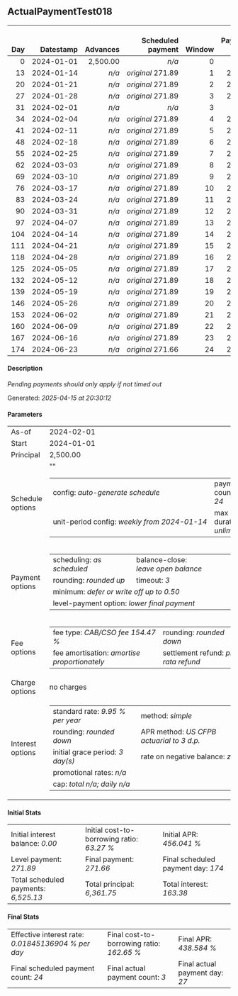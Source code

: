 <h2>ActualPaymentTest018</h2>
<table>
    <thead style="vertical-align: bottom;">
        <th style="text-align: right;">Day</th>
        <th style="text-align: right;">Datestamp</th>
        <th style="text-align: right;">Advances</th>
        <th style="text-align: right;">Scheduled payment</th>
        <th style="text-align: right;">Window</th>
        <th style="text-align: right;">Payment due</th>
        <th style="text-align: right;">Actual payments</th>
        <th style="text-align: right;">Generated payment</th>
        <th style="text-align: right;">Net effect</th>
        <th style="text-align: right;">Payment status</th>
        <th style="text-align: right;">Balance status</th>
        <th style="text-align: right;">Simple interest</th>
        <th style="text-align: right;">New interest</th>
        <th style="text-align: right;">New charges</th>
        <th style="text-align: right;">Principal portion</th>
        <th style="text-align: right;">Fee portion</th>
        <th style="text-align: right;">Interest portion</th>
        <th style="text-align: right;">Charges portion</th>
        <th style="text-align: right;">Fee refund</th>
        <th style="text-align: right;">Principal balance</th>
        <th style="text-align: right;">Fee balance</th>
        <th style="text-align: right;">Interest balance</th>
        <th style="text-align: right;">Charges balance</th>
        <th style="text-align: right;">Settlement figure</th>
        <th style="text-align: right;">Fee refund if&nbsp;settled</th>
    </thead>
    <tr style="text-align: right;">
        <td class="ci00">0</td>
        <td class="ci01" style="white-space: nowrap;">2024-01-01</td>
        <td class="ci02">2,500.00</td>
        <td class="ci03" style="white-space: nowrap;"><i>n/a<i></td>
        <td class="ci04">0</td>
        <td class="ci05">0.00</td>
        <td class="ci06"><i>n/a</i></td>
        <td class="ci07"><i>n/a</i></td>
        <td class="ci08">0.00</td>
        <td class="ci09"><i>none&nbsp;scheduled</i></td>
        <td class="ci10">open</td>
        <td class="ci13">0.0000</td>
        <td class="ci14">0.0000</td>
        <td class="ci15"><i>n/a</i></td>
        <td class="ci16">0.00</td>
        <td class="ci17">0.00</td>
        <td class="ci18">0.00</td>
        <td class="ci19">0.00</td>
        <td class="ci20">0.00</td>
        <td class="ci21">2,500.00</td>
        <td class="ci22">3,861.75</td>
        <td class="ci23">0.0000</td>
        <td class="ci24">0.00</td>
        <td class="ci25">6,361.75</td>
        <td class="ci26">3,861.75</td>
    </tr>
    <tr style="text-align: right;">
        <td class="ci00">13</td>
        <td class="ci01" style="white-space: nowrap;">2024-01-14</td>
        <td class="ci02"><i>n/a</i></td>
        <td class="ci03" style="white-space: nowrap;"><i>original</i> 271.89</td>
        <td class="ci04">1</td>
        <td class="ci05">271.89</td>
        <td class="ci06"><i>confirmed</i>&nbsp;271.89</td>
        <td class="ci07"><i>n/a</i></td>
        <td class="ci08">271.89</td>
        <td class="ci09"><i>payment&nbsp;made</i></td>
        <td class="ci10">open</td>
        <td class="ci13">22.5450</td>
        <td class="ci14">22.5450</td>
        <td class="ci15"><i>n/a</i></td>
        <td class="ci16">97.98</td>
        <td class="ci17">151.37</td>
        <td class="ci18">22.54</td>
        <td class="ci19">0.00</td>
        <td class="ci20">3,573.23</td>
        <td class="ci21">2,402.02</td>
        <td class="ci22">3,710.38</td>
        <td class="ci23">0.0000</td>
        <td class="ci24">0.00</td>
        <td class="ci25">2,539.17</td>
        <td class="ci26">3,573.23</td>
    </tr>
    <tr style="text-align: right;">
        <td class="ci00">20</td>
        <td class="ci01" style="white-space: nowrap;">2024-01-21</td>
        <td class="ci02"><i>n/a</i></td>
        <td class="ci03" style="white-space: nowrap;"><i>original</i> 271.89</td>
        <td class="ci04">2</td>
        <td class="ci05">271.89</td>
        <td class="ci06">271.89&nbsp;<i>timed&nbsp;out</i></td>
        <td class="ci07"><i>n/a</i></td>
        <td class="ci08">0.00</td>
        <td class="ci09"><i>missed&nbsp;payment</i></td>
        <td class="ci10">open</td>
        <td class="ci13">11.6638</td>
        <td class="ci14">11.6638</td>
        <td class="ci15"><i>n/a</i></td>
        <td class="ci16">0.00</td>
        <td class="ci17">0.00</td>
        <td class="ci18">0.00</td>
        <td class="ci19">0.00</td>
        <td class="ci20">3,417.88</td>
        <td class="ci21">2,402.02</td>
        <td class="ci22">3,710.38</td>
        <td class="ci23">11.6638</td>
        <td class="ci24">0.00</td>
        <td class="ci25">2,706.18</td>
        <td class="ci26">3,417.88</td>
    </tr>
    <tr style="text-align: right;">
        <td class="ci00">27</td>
        <td class="ci01" style="white-space: nowrap;">2024-01-28</td>
        <td class="ci02"><i>n/a</i></td>
        <td class="ci03" style="white-space: nowrap;"><i>original</i> 271.89</td>
        <td class="ci04">3</td>
        <td class="ci05">271.89</td>
        <td class="ci06">271.89&nbsp;<i>timed&nbsp;out</i></td>
        <td class="ci07"><i>n/a</i></td>
        <td class="ci08">0.00</td>
        <td class="ci09"><i>missed&nbsp;payment</i></td>
        <td class="ci10">open</td>
        <td class="ci13">11.6638</td>
        <td class="ci14">11.6638</td>
        <td class="ci15"><i>n/a</i></td>
        <td class="ci16">0.00</td>
        <td class="ci17">0.00</td>
        <td class="ci18">0.00</td>
        <td class="ci19">0.00</td>
        <td class="ci20">3,262.52</td>
        <td class="ci21">2,402.02</td>
        <td class="ci22">3,710.38</td>
        <td class="ci23">23.3276</td>
        <td class="ci24">0.00</td>
        <td class="ci25">2,873.20</td>
        <td class="ci26">3,262.52</td>
    </tr>
    <tr style="text-align: right;">
        <td class="ci00">31</td>
        <td class="ci01" style="white-space: nowrap;">2024-02-01</td>
        <td class="ci02"><i>n/a</i></td>
        <td class="ci03" style="white-space: nowrap;"><i>n/a<i></td>
        <td class="ci04">3</td>
        <td class="ci05">0.00</td>
        <td class="ci06"><i>n/a</i></td>
        <td class="ci07"><i>n/a</i></td>
        <td class="ci08">0.00</td>
        <td class="ci09"><i>information&nbsp;only</i></td>
        <td class="ci10">open</td>
        <td class="ci13">6.6650</td>
        <td class="ci14">6.6650</td>
        <td class="ci15"><i>n/a</i></td>
        <td class="ci16">0.00</td>
        <td class="ci17">0.00</td>
        <td class="ci18">0.00</td>
        <td class="ci19">0.00</td>
        <td class="ci20">3,173.74</td>
        <td class="ci21">2,402.02</td>
        <td class="ci22">3,710.38</td>
        <td class="ci23">29.9926</td>
        <td class="ci24">0.00</td>
        <td class="ci25">2,968.65</td>
        <td class="ci26">3,173.74</td>
    </tr>
    <tr style="text-align: right;">
        <td class="ci00">34</td>
        <td class="ci01" style="white-space: nowrap;">2024-02-04</td>
        <td class="ci02"><i>n/a</i></td>
        <td class="ci03" style="white-space: nowrap;"><i>original</i> 271.89</td>
        <td class="ci04">4</td>
        <td class="ci05">271.89</td>
        <td class="ci06"><i>n/a</i></td>
        <td class="ci07"><i>n/a</i></td>
        <td class="ci08">271.89</td>
        <td class="ci09"><i>not&nbsp;yet&nbsp;due</i></td>
        <td class="ci10">open</td>
        <td class="ci13">4.9988</td>
        <td class="ci14">4.9988</td>
        <td class="ci15"><i>n/a</i></td>
        <td class="ci16">93.09</td>
        <td class="ci17">143.81</td>
        <td class="ci18">34.99</td>
        <td class="ci19">0.00</td>
        <td class="ci20">3,107.16</td>
        <td class="ci21">2,308.93</td>
        <td class="ci22">3,566.57</td>
        <td class="ci23">0.0000</td>
        <td class="ci24">0.00</td>
        <td class="ci25">3,040.23</td>
        <td class="ci26">3,107.16</td>
    </tr>
    <tr style="text-align: right;">
        <td class="ci00">41</td>
        <td class="ci01" style="white-space: nowrap;">2024-02-11</td>
        <td class="ci02"><i>n/a</i></td>
        <td class="ci03" style="white-space: nowrap;"><i>original</i> 271.89</td>
        <td class="ci04">5</td>
        <td class="ci05">271.89</td>
        <td class="ci06"><i>n/a</i></td>
        <td class="ci07"><i>n/a</i></td>
        <td class="ci08">271.89</td>
        <td class="ci09"><i>not&nbsp;yet&nbsp;due</i></td>
        <td class="ci10">open</td>
        <td class="ci13">11.2117</td>
        <td class="ci14">11.2117</td>
        <td class="ci15"><i>n/a</i></td>
        <td class="ci16">102.44</td>
        <td class="ci17">158.24</td>
        <td class="ci18">11.21</td>
        <td class="ci19">0.00</td>
        <td class="ci20">2,951.80</td>
        <td class="ci21">2,206.49</td>
        <td class="ci22">3,408.33</td>
        <td class="ci23">0.0000</td>
        <td class="ci24">0.00</td>
        <td class="ci25">2,934.91</td>
        <td class="ci26">2,951.80</td>
    </tr>
    <tr style="text-align: right;">
        <td class="ci00">48</td>
        <td class="ci01" style="white-space: nowrap;">2024-02-18</td>
        <td class="ci02"><i>n/a</i></td>
        <td class="ci03" style="white-space: nowrap;"><i>original</i> 271.89</td>
        <td class="ci04">6</td>
        <td class="ci05">271.89</td>
        <td class="ci06"><i>n/a</i></td>
        <td class="ci07"><i>n/a</i></td>
        <td class="ci08">271.89</td>
        <td class="ci09"><i>not&nbsp;yet&nbsp;due</i></td>
        <td class="ci10">open</td>
        <td class="ci13">10.7143</td>
        <td class="ci14">10.7143</td>
        <td class="ci15"><i>n/a</i></td>
        <td class="ci16">102.63</td>
        <td class="ci17">158.55</td>
        <td class="ci18">10.71</td>
        <td class="ci19">0.00</td>
        <td class="ci20">2,796.44</td>
        <td class="ci21">2,103.86</td>
        <td class="ci22">3,249.78</td>
        <td class="ci23">0.0000</td>
        <td class="ci24">0.00</td>
        <td class="ci25">2,829.09</td>
        <td class="ci26">2,796.44</td>
    </tr>
    <tr style="text-align: right;">
        <td class="ci00">55</td>
        <td class="ci01" style="white-space: nowrap;">2024-02-25</td>
        <td class="ci02"><i>n/a</i></td>
        <td class="ci03" style="white-space: nowrap;"><i>original</i> 271.89</td>
        <td class="ci04">7</td>
        <td class="ci05">271.89</td>
        <td class="ci06"><i>n/a</i></td>
        <td class="ci07"><i>n/a</i></td>
        <td class="ci08">271.89</td>
        <td class="ci09"><i>not&nbsp;yet&nbsp;due</i></td>
        <td class="ci10">open</td>
        <td class="ci13">10.2159</td>
        <td class="ci14">10.2159</td>
        <td class="ci15"><i>n/a</i></td>
        <td class="ci16">102.83</td>
        <td class="ci17">158.85</td>
        <td class="ci18">10.21</td>
        <td class="ci19">0.00</td>
        <td class="ci20">2,641.09</td>
        <td class="ci21">2,001.03</td>
        <td class="ci22">3,090.93</td>
        <td class="ci23">0.0000</td>
        <td class="ci24">0.00</td>
        <td class="ci25">2,722.76</td>
        <td class="ci26">2,641.09</td>
    </tr>
    <tr style="text-align: right;">
        <td class="ci00">62</td>
        <td class="ci01" style="white-space: nowrap;">2024-03-03</td>
        <td class="ci02"><i>n/a</i></td>
        <td class="ci03" style="white-space: nowrap;"><i>original</i> 271.89</td>
        <td class="ci04">8</td>
        <td class="ci05">271.89</td>
        <td class="ci06"><i>n/a</i></td>
        <td class="ci07"><i>n/a</i></td>
        <td class="ci08">271.89</td>
        <td class="ci09"><i>not&nbsp;yet&nbsp;due</i></td>
        <td class="ci10">open</td>
        <td class="ci13">9.7166</td>
        <td class="ci14">9.7166</td>
        <td class="ci15"><i>n/a</i></td>
        <td class="ci16">103.02</td>
        <td class="ci17">159.16</td>
        <td class="ci18">9.71</td>
        <td class="ci19">0.00</td>
        <td class="ci20">2,485.73</td>
        <td class="ci21">1,898.01</td>
        <td class="ci22">2,931.77</td>
        <td class="ci23">0.0000</td>
        <td class="ci24">0.00</td>
        <td class="ci25">2,615.94</td>
        <td class="ci26">2,485.73</td>
    </tr>
    <tr style="text-align: right;">
        <td class="ci00">69</td>
        <td class="ci01" style="white-space: nowrap;">2024-03-10</td>
        <td class="ci02"><i>n/a</i></td>
        <td class="ci03" style="white-space: nowrap;"><i>original</i> 271.89</td>
        <td class="ci04">9</td>
        <td class="ci05">271.89</td>
        <td class="ci06"><i>n/a</i></td>
        <td class="ci07"><i>n/a</i></td>
        <td class="ci08">271.89</td>
        <td class="ci09"><i>not&nbsp;yet&nbsp;due</i></td>
        <td class="ci10">open</td>
        <td class="ci13">9.2163</td>
        <td class="ci14">9.2163</td>
        <td class="ci15"><i>n/a</i></td>
        <td class="ci16">103.22</td>
        <td class="ci17">159.46</td>
        <td class="ci18">9.21</td>
        <td class="ci19">0.00</td>
        <td class="ci20">2,330.37</td>
        <td class="ci21">1,794.79</td>
        <td class="ci22">2,772.31</td>
        <td class="ci23">0.0000</td>
        <td class="ci24">0.00</td>
        <td class="ci25">2,508.62</td>
        <td class="ci26">2,330.37</td>
    </tr>
    <tr style="text-align: right;">
        <td class="ci00">76</td>
        <td class="ci01" style="white-space: nowrap;">2024-03-17</td>
        <td class="ci02"><i>n/a</i></td>
        <td class="ci03" style="white-space: nowrap;"><i>original</i> 271.89</td>
        <td class="ci04">10</td>
        <td class="ci05">271.89</td>
        <td class="ci06"><i>n/a</i></td>
        <td class="ci07"><i>n/a</i></td>
        <td class="ci08">271.89</td>
        <td class="ci09"><i>not&nbsp;yet&nbsp;due</i></td>
        <td class="ci10">open</td>
        <td class="ci13">8.7150</td>
        <td class="ci14">8.7150</td>
        <td class="ci15"><i>n/a</i></td>
        <td class="ci16">103.42</td>
        <td class="ci17">159.76</td>
        <td class="ci18">8.71</td>
        <td class="ci19">0.00</td>
        <td class="ci20">2,175.01</td>
        <td class="ci21">1,691.37</td>
        <td class="ci22">2,612.55</td>
        <td class="ci23">0.0000</td>
        <td class="ci24">0.00</td>
        <td class="ci25">2,400.80</td>
        <td class="ci26">2,175.01</td>
    </tr>
    <tr style="text-align: right;">
        <td class="ci00">83</td>
        <td class="ci01" style="white-space: nowrap;">2024-03-24</td>
        <td class="ci02"><i>n/a</i></td>
        <td class="ci03" style="white-space: nowrap;"><i>original</i> 271.89</td>
        <td class="ci04">11</td>
        <td class="ci05">271.89</td>
        <td class="ci06"><i>n/a</i></td>
        <td class="ci07"><i>n/a</i></td>
        <td class="ci08">271.89</td>
        <td class="ci09"><i>not&nbsp;yet&nbsp;due</i></td>
        <td class="ci10">open</td>
        <td class="ci13">8.2128</td>
        <td class="ci14">8.2128</td>
        <td class="ci15"><i>n/a</i></td>
        <td class="ci16">103.61</td>
        <td class="ci17">160.07</td>
        <td class="ci18">8.21</td>
        <td class="ci19">0.00</td>
        <td class="ci20">2,019.66</td>
        <td class="ci21">1,587.76</td>
        <td class="ci22">2,452.48</td>
        <td class="ci23">0.0000</td>
        <td class="ci24">0.00</td>
        <td class="ci25">2,292.47</td>
        <td class="ci26">2,019.66</td>
    </tr>
    <tr style="text-align: right;">
        <td class="ci00">90</td>
        <td class="ci01" style="white-space: nowrap;">2024-03-31</td>
        <td class="ci02"><i>n/a</i></td>
        <td class="ci03" style="white-space: nowrap;"><i>original</i> 271.89</td>
        <td class="ci04">12</td>
        <td class="ci05">271.89</td>
        <td class="ci06"><i>n/a</i></td>
        <td class="ci07"><i>n/a</i></td>
        <td class="ci08">271.89</td>
        <td class="ci09"><i>not&nbsp;yet&nbsp;due</i></td>
        <td class="ci10">open</td>
        <td class="ci13">7.7097</td>
        <td class="ci14">7.7097</td>
        <td class="ci15"><i>n/a</i></td>
        <td class="ci16">103.81</td>
        <td class="ci17">160.38</td>
        <td class="ci18">7.70</td>
        <td class="ci19">0.00</td>
        <td class="ci20">1,864.30</td>
        <td class="ci21">1,483.95</td>
        <td class="ci22">2,292.10</td>
        <td class="ci23">0.0000</td>
        <td class="ci24">0.00</td>
        <td class="ci25">2,183.64</td>
        <td class="ci26">1,864.30</td>
    </tr>
    <tr style="text-align: right;">
        <td class="ci00">97</td>
        <td class="ci01" style="white-space: nowrap;">2024-04-07</td>
        <td class="ci02"><i>n/a</i></td>
        <td class="ci03" style="white-space: nowrap;"><i>original</i> 271.89</td>
        <td class="ci04">13</td>
        <td class="ci05">271.89</td>
        <td class="ci06"><i>n/a</i></td>
        <td class="ci07"><i>n/a</i></td>
        <td class="ci08">271.89</td>
        <td class="ci09"><i>not&nbsp;yet&nbsp;due</i></td>
        <td class="ci10">open</td>
        <td class="ci13">7.2055</td>
        <td class="ci14">7.2055</td>
        <td class="ci15"><i>n/a</i></td>
        <td class="ci16">104.01</td>
        <td class="ci17">160.68</td>
        <td class="ci18">7.20</td>
        <td class="ci19">0.00</td>
        <td class="ci20">1,708.94</td>
        <td class="ci21">1,379.94</td>
        <td class="ci22">2,131.42</td>
        <td class="ci23">0.0000</td>
        <td class="ci24">0.00</td>
        <td class="ci25">2,074.31</td>
        <td class="ci26">1,708.94</td>
    </tr>
    <tr style="text-align: right;">
        <td class="ci00">104</td>
        <td class="ci01" style="white-space: nowrap;">2024-04-14</td>
        <td class="ci02"><i>n/a</i></td>
        <td class="ci03" style="white-space: nowrap;"><i>original</i> 271.89</td>
        <td class="ci04">14</td>
        <td class="ci05">271.89</td>
        <td class="ci06"><i>n/a</i></td>
        <td class="ci07"><i>n/a</i></td>
        <td class="ci08">271.89</td>
        <td class="ci09"><i>not&nbsp;yet&nbsp;due</i></td>
        <td class="ci10">open</td>
        <td class="ci13">6.7004</td>
        <td class="ci14">6.7004</td>
        <td class="ci15"><i>n/a</i></td>
        <td class="ci16">104.21</td>
        <td class="ci17">160.98</td>
        <td class="ci18">6.70</td>
        <td class="ci19">0.00</td>
        <td class="ci20">1,553.58</td>
        <td class="ci21">1,275.73</td>
        <td class="ci22">1,970.44</td>
        <td class="ci23">0.0000</td>
        <td class="ci24">0.00</td>
        <td class="ci25">1,964.48</td>
        <td class="ci26">1,553.58</td>
    </tr>
    <tr style="text-align: right;">
        <td class="ci00">111</td>
        <td class="ci01" style="white-space: nowrap;">2024-04-21</td>
        <td class="ci02"><i>n/a</i></td>
        <td class="ci03" style="white-space: nowrap;"><i>original</i> 271.89</td>
        <td class="ci04">15</td>
        <td class="ci05">271.89</td>
        <td class="ci06"><i>n/a</i></td>
        <td class="ci07"><i>n/a</i></td>
        <td class="ci08">271.89</td>
        <td class="ci09"><i>not&nbsp;yet&nbsp;due</i></td>
        <td class="ci10">open</td>
        <td class="ci13">6.1944</td>
        <td class="ci14">6.1944</td>
        <td class="ci15"><i>n/a</i></td>
        <td class="ci16">104.41</td>
        <td class="ci17">161.29</td>
        <td class="ci18">6.19</td>
        <td class="ci19">0.00</td>
        <td class="ci20">1,398.22</td>
        <td class="ci21">1,171.32</td>
        <td class="ci22">1,809.15</td>
        <td class="ci23">0.0000</td>
        <td class="ci24">0.00</td>
        <td class="ci25">1,854.14</td>
        <td class="ci26">1,398.22</td>
    </tr>
    <tr style="text-align: right;">
        <td class="ci00">118</td>
        <td class="ci01" style="white-space: nowrap;">2024-04-28</td>
        <td class="ci02"><i>n/a</i></td>
        <td class="ci03" style="white-space: nowrap;"><i>original</i> 271.89</td>
        <td class="ci04">16</td>
        <td class="ci05">271.89</td>
        <td class="ci06"><i>n/a</i></td>
        <td class="ci07"><i>n/a</i></td>
        <td class="ci08">271.89</td>
        <td class="ci09"><i>not&nbsp;yet&nbsp;due</i></td>
        <td class="ci10">open</td>
        <td class="ci13">5.6874</td>
        <td class="ci14">5.6874</td>
        <td class="ci15"><i>n/a</i></td>
        <td class="ci16">104.61</td>
        <td class="ci17">161.60</td>
        <td class="ci18">5.68</td>
        <td class="ci19">0.00</td>
        <td class="ci20">1,242.87</td>
        <td class="ci21">1,066.71</td>
        <td class="ci22">1,647.55</td>
        <td class="ci23">0.0000</td>
        <td class="ci24">0.00</td>
        <td class="ci25">1,743.28</td>
        <td class="ci26">1,242.87</td>
    </tr>
    <tr style="text-align: right;">
        <td class="ci00">125</td>
        <td class="ci01" style="white-space: nowrap;">2024-05-05</td>
        <td class="ci02"><i>n/a</i></td>
        <td class="ci03" style="white-space: nowrap;"><i>original</i> 271.89</td>
        <td class="ci04">17</td>
        <td class="ci05">271.89</td>
        <td class="ci06"><i>n/a</i></td>
        <td class="ci07"><i>n/a</i></td>
        <td class="ci08">271.89</td>
        <td class="ci09"><i>not&nbsp;yet&nbsp;due</i></td>
        <td class="ci10">open</td>
        <td class="ci13">5.1794</td>
        <td class="ci14">5.1794</td>
        <td class="ci15"><i>n/a</i></td>
        <td class="ci16">104.81</td>
        <td class="ci17">161.91</td>
        <td class="ci18">5.17</td>
        <td class="ci19">0.00</td>
        <td class="ci20">1,087.51</td>
        <td class="ci21">961.90</td>
        <td class="ci22">1,485.64</td>
        <td class="ci23">0.0000</td>
        <td class="ci24">0.00</td>
        <td class="ci25">1,631.92</td>
        <td class="ci26">1,087.51</td>
    </tr>
    <tr style="text-align: right;">
        <td class="ci00">132</td>
        <td class="ci01" style="white-space: nowrap;">2024-05-12</td>
        <td class="ci02"><i>n/a</i></td>
        <td class="ci03" style="white-space: nowrap;"><i>original</i> 271.89</td>
        <td class="ci04">18</td>
        <td class="ci05">271.89</td>
        <td class="ci06"><i>n/a</i></td>
        <td class="ci07"><i>n/a</i></td>
        <td class="ci08">271.89</td>
        <td class="ci09"><i>not&nbsp;yet&nbsp;due</i></td>
        <td class="ci10">open</td>
        <td class="ci13">4.6704</td>
        <td class="ci14">4.6704</td>
        <td class="ci15"><i>n/a</i></td>
        <td class="ci16">105.01</td>
        <td class="ci17">162.21</td>
        <td class="ci18">4.67</td>
        <td class="ci19">0.00</td>
        <td class="ci20">932.15</td>
        <td class="ci21">856.89</td>
        <td class="ci22">1,323.43</td>
        <td class="ci23">0.0000</td>
        <td class="ci24">0.00</td>
        <td class="ci25">1,520.06</td>
        <td class="ci26">932.15</td>
    </tr>
    <tr style="text-align: right;">
        <td class="ci00">139</td>
        <td class="ci01" style="white-space: nowrap;">2024-05-19</td>
        <td class="ci02"><i>n/a</i></td>
        <td class="ci03" style="white-space: nowrap;"><i>original</i> 271.89</td>
        <td class="ci04">19</td>
        <td class="ci05">271.89</td>
        <td class="ci06"><i>n/a</i></td>
        <td class="ci07"><i>n/a</i></td>
        <td class="ci08">271.89</td>
        <td class="ci09"><i>not&nbsp;yet&nbsp;due</i></td>
        <td class="ci10">open</td>
        <td class="ci13">4.1605</td>
        <td class="ci14">4.1605</td>
        <td class="ci15"><i>n/a</i></td>
        <td class="ci16">105.21</td>
        <td class="ci17">162.52</td>
        <td class="ci18">4.16</td>
        <td class="ci19">0.00</td>
        <td class="ci20">776.79</td>
        <td class="ci21">751.68</td>
        <td class="ci22">1,160.91</td>
        <td class="ci23">0.0000</td>
        <td class="ci24">0.00</td>
        <td class="ci25">1,407.69</td>
        <td class="ci26">776.79</td>
    </tr>
    <tr style="text-align: right;">
        <td class="ci00">146</td>
        <td class="ci01" style="white-space: nowrap;">2024-05-26</td>
        <td class="ci02"><i>n/a</i></td>
        <td class="ci03" style="white-space: nowrap;"><i>original</i> 271.89</td>
        <td class="ci04">20</td>
        <td class="ci05">271.89</td>
        <td class="ci06"><i>n/a</i></td>
        <td class="ci07"><i>n/a</i></td>
        <td class="ci08">271.89</td>
        <td class="ci09"><i>not&nbsp;yet&nbsp;due</i></td>
        <td class="ci10">open</td>
        <td class="ci13">3.6496</td>
        <td class="ci14">3.6496</td>
        <td class="ci15"><i>n/a</i></td>
        <td class="ci16">105.41</td>
        <td class="ci17">162.84</td>
        <td class="ci18">3.64</td>
        <td class="ci19">0.00</td>
        <td class="ci20">621.44</td>
        <td class="ci21">646.27</td>
        <td class="ci22">998.07</td>
        <td class="ci23">0.0000</td>
        <td class="ci24">0.00</td>
        <td class="ci25">1,294.79</td>
        <td class="ci26">621.44</td>
    </tr>
    <tr style="text-align: right;">
        <td class="ci00">153</td>
        <td class="ci01" style="white-space: nowrap;">2024-06-02</td>
        <td class="ci02"><i>n/a</i></td>
        <td class="ci03" style="white-space: nowrap;"><i>original</i> 271.89</td>
        <td class="ci04">21</td>
        <td class="ci05">271.89</td>
        <td class="ci06"><i>n/a</i></td>
        <td class="ci07"><i>n/a</i></td>
        <td class="ci08">271.89</td>
        <td class="ci09"><i>not&nbsp;yet&nbsp;due</i></td>
        <td class="ci10">open</td>
        <td class="ci13">3.1378</td>
        <td class="ci14">3.1378</td>
        <td class="ci15"><i>n/a</i></td>
        <td class="ci16">105.61</td>
        <td class="ci17">163.15</td>
        <td class="ci18">3.13</td>
        <td class="ci19">0.00</td>
        <td class="ci20">466.08</td>
        <td class="ci21">540.66</td>
        <td class="ci22">834.92</td>
        <td class="ci23">0.0000</td>
        <td class="ci24">0.00</td>
        <td class="ci25">1,181.39</td>
        <td class="ci26">466.08</td>
    </tr>
    <tr style="text-align: right;">
        <td class="ci00">160</td>
        <td class="ci01" style="white-space: nowrap;">2024-06-09</td>
        <td class="ci02"><i>n/a</i></td>
        <td class="ci03" style="white-space: nowrap;"><i>original</i> 271.89</td>
        <td class="ci04">22</td>
        <td class="ci05">271.89</td>
        <td class="ci06"><i>n/a</i></td>
        <td class="ci07"><i>n/a</i></td>
        <td class="ci08">271.89</td>
        <td class="ci09"><i>not&nbsp;yet&nbsp;due</i></td>
        <td class="ci10">open</td>
        <td class="ci13">2.6249</td>
        <td class="ci14">2.6249</td>
        <td class="ci15"><i>n/a</i></td>
        <td class="ci16">105.81</td>
        <td class="ci17">163.46</td>
        <td class="ci18">2.62</td>
        <td class="ci19">0.00</td>
        <td class="ci20">310.72</td>
        <td class="ci21">434.85</td>
        <td class="ci22">671.46</td>
        <td class="ci23">0.0000</td>
        <td class="ci24">0.00</td>
        <td class="ci25">1,067.48</td>
        <td class="ci26">310.72</td>
    </tr>
    <tr style="text-align: right;">
        <td class="ci00">167</td>
        <td class="ci01" style="white-space: nowrap;">2024-06-16</td>
        <td class="ci02"><i>n/a</i></td>
        <td class="ci03" style="white-space: nowrap;"><i>original</i> 271.89</td>
        <td class="ci04">23</td>
        <td class="ci05">271.89</td>
        <td class="ci06"><i>n/a</i></td>
        <td class="ci07"><i>n/a</i></td>
        <td class="ci08">271.89</td>
        <td class="ci09"><i>not&nbsp;yet&nbsp;due</i></td>
        <td class="ci10">open</td>
        <td class="ci13">2.1111</td>
        <td class="ci14">2.1111</td>
        <td class="ci15"><i>n/a</i></td>
        <td class="ci16">106.01</td>
        <td class="ci17">163.77</td>
        <td class="ci18">2.11</td>
        <td class="ci19">0.00</td>
        <td class="ci20">155.36</td>
        <td class="ci21">328.84</td>
        <td class="ci22">507.69</td>
        <td class="ci23">0.0000</td>
        <td class="ci24">0.00</td>
        <td class="ci25">953.06</td>
        <td class="ci26">155.36</td>
    </tr>
    <tr style="text-align: right;">
        <td class="ci00">174</td>
        <td class="ci01" style="white-space: nowrap;">2024-06-23</td>
        <td class="ci02"><i>n/a</i></td>
        <td class="ci03" style="white-space: nowrap;"><i>original</i> 271.66</td>
        <td class="ci04">24</td>
        <td class="ci05">271.66</td>
        <td class="ci06"><i>n/a</i></td>
        <td class="ci07"><i>n/a</i></td>
        <td class="ci08">271.66</td>
        <td class="ci09"><i>not&nbsp;yet&nbsp;due</i></td>
        <td class="ci10">open</td>
        <td class="ci13">1.5963</td>
        <td class="ci14">1.5963</td>
        <td class="ci15"><i>n/a</i></td>
        <td class="ci16">106.13</td>
        <td class="ci17">163.94</td>
        <td class="ci18">1.59</td>
        <td class="ci19">0.00</td>
        <td class="ci20">0.00</td>
        <td class="ci21">222.71</td>
        <td class="ci22">343.75</td>
        <td class="ci23">0.0000</td>
        <td class="ci24">0.00</td>
        <td class="ci25">838.12</td>
        <td class="ci26">0.00</td>
    </tr>
</table>
<p><h4>Description</h4><i>Pending payments should only apply if not timed out</i></p><p>Generated: <i>2025-04-15 at 20:30:12</i></p><h4>Parameters</h4>
<table>
    <tr>
        <td>As-of</td>
        <td>2024-02-01</td>
    </tr>
    <tr>
        <td>Start</td>
        <td>2024-01-01</td>
    </tr>
    <tr>
        <td>Principal</td>
        <td>2,500.00</td>
    </tr>
    <tr>
        <td>Schedule options</td>
        <td>
            <table>
                <tr>
                    <td>config: <i>auto-generate schedule</i></td>
                    <td>payment count: <i>24</i></td>
                </tr>
                <tr>
                    <td style="white-space: nowrap;">unit-period config: <i>weekly from 2024-01-14</i></td>""
                    <td>max duration: <i>unlimited</i></td>
                </tr>
            </table>
        </td>
    </tr>
    <tr>
        <td>Payment options</td>
        <td>
            <table>
                <tr>
                    <td>scheduling: <i>as scheduled</i></td>
                    <td>balance-close: <i>leave&nbsp;open&nbsp;balance</i></td>
                </tr>
                <tr>
                    <td>rounding: <i>rounded up</i></td>
                    <td>timeout: <i>3</i></td>
                </tr>
                <tr>
                    <td colspan='2'>minimum: <i>defer&nbsp;or&nbsp;write&nbsp;off&nbsp;up&nbsp;to&nbsp;0.50</i></td>
                </tr>
                <tr>
                    <td colspan='2'>level-payment option: <i>lower&nbsp;final&nbsp;payment</i></td>
                </tr>
            </table>
        </td>
    </tr>
    <tr>
        <td>Fee options</td>
        <td>
            <table>
                <tr>
                    <td>fee type: <i><i>CAB/CSO fee</i> 154.47 %</i></td>
                    <td>rounding: <i>rounded down</i></td>
                </tr>
                <tr>
                    <td>fee amortisation: <i>amortise proportionately</i></td>
                    <td>settlement refund: <i>pro-rata refund</i></td>
                </tr>
            </table>
        </td>
    </tr>
    <tr>
        <td>Charge options</td>
        <td>no charges
        </td>
    </tr>
    <tr>
        <td>Interest options</td>
        <td>
            <table>
                <tr>
                    <td>standard rate: <i>9.95 % per year</i></td>
                    <td>method: <i>simple</i></td>
                </tr>
                <tr>
                    <td>rounding: <i>rounded down</i></td>
                    <td>APR method: <i>US CFPB actuarial to 3 d.p.</i></td>
                </tr>
                <tr>
                    <td>initial grace period: <i>3 day(s)</i></td>
                    <td>rate on negative balance: <i>zero</i></td>
                </tr>
                <tr>
                    <td colspan="2">promotional rates: <i><i>n/a</i></i></td>
                </tr>
                <tr>
                    <td colspan="2">cap: <i>total <i>n/a</i>; daily <i>n/a</i></td>
                </tr>
            </table>
        </td>
    </tr>
</table><h4>Initial Stats</h4>
<table>
    <tr>
        <td>Initial interest balance: <i>0.00</i></td>
        <td>Initial cost-to-borrowing ratio: <i>63.27 %</i></td>
        <td>Initial APR: <i>456.041 %</i></td>
    </tr>
    <tr>
        <td>Level payment: <i>271.89</i></td>
        <td>Final payment: <i>271.66</i></td>
        <td>Final scheduled payment day: <i>174</i></td>
    </tr>
    <tr>
        <td>Total scheduled payments: <i>6,525.13</i></td>
        <td>Total principal: <i>6,361.75</i></td>
        <td>Total interest: <i>163.38</i></td>
    </tr>
</table>
<h4>Final Stats</h4>
<table>
    <tr>
        <td>Effective interest rate: <i>0.01845136904 % per day</i></td>
        <td>Final cost-to-borrowing ratio: <i>162.65 %</i></td>
        <td>Final APR: <i>438.584 %</i></td>
    </tr>
    <tr>
        <td>Final scheduled payment count: <i>24</i></td>
        <td>Final actual payment count: <i>3</i></td>
        <td>Final actual payment day: <i>27</i></td>
    </tr>
</table>
